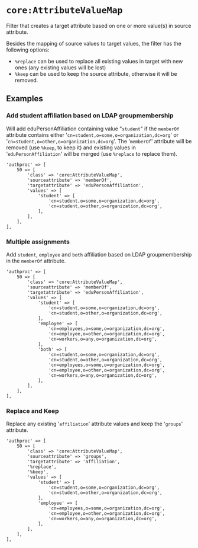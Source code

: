 `core:AttributeValueMap`
========================

Filter that creates a target attribute based on one or more value(s) in source attribute.

Besides the mapping of source values to target values, the filter has the following options:
* `%replace` can be used to replace all existing values in target with new ones (any existing values will be lost)
* `%keep` can be used to keep the source attribute, otherwise it will be removed.

Examples
--------

### Add student affiliation based on LDAP groupmembership
Will add eduPersonAffiliation containing value "`student`" if the `memberOf` attribute contains
either '`cn=student,o=some,o=organization,dc=org`' or '`cn=student,o=other,o=organization,dc=org`'.
The '`memberOf`' attribute will be removed (use `%keep`, to keep it) and existing values in
'`eduPersonAffiliation`' will be merged (use `%replace` to replace them).

    'authproc' => [
        50 => [
            'class' => 'core:AttributeValueMap',
            'sourceattribute' => 'memberOf',
            'targetattribute' => 'eduPersonAffiliation',
            'values' => [
                'student' => [
                    'cn=student,o=some,o=organization,dc=org',
                    'cn=student,o=other,o=organization,dc=org',
                ],
            ],
        ],
    ],

### Multiple assignments
Add `student`, `employee` and `both` affiliation based on LDAP groupmembership in the `memberOf` attribute.

    'authproc' => [
        50 => [
            'class' => 'core:AttributeValueMap',
            'sourceattribute' => 'memberOf',
            'targetattribute' => 'eduPersonAffiliation',
            'values' => [
                'student' => [
                    'cn=student,o=some,o=organization,dc=org',
                    'cn=student,o=other,o=organization,dc=org',
                ],
                'employee' => [
                    'cn=employees,o=some,o=organization,dc=org',
                    'cn=employee,o=other,o=organization,dc=org',
                    'cn=workers,o=any,o=organization,dc=org',
                ],
                'both' => [
                    'cn=student,o=some,o=organization,dc=org',
                    'cn=student,o=other,o=organization,dc=org',
                    'cn=employees,o=some,o=organization,dc=org',
                    'cn=employee,o=other,o=organization,dc=org',
                    'cn=workers,o=any,o=organization,dc=org',
                ],
            ],
        ],
    ],

### Replace and Keep
Replace any existing '`affiliation`' attribute values and keep the '`groups`' attribute.
    
    'authproc' => [
        50 => [
            'class' => 'core:AttributeValueMap',
            'sourceattribute' => 'groups',
            'targetattribute' => 'affiliation',
            '%replace',
            '%keep',
            'values' => [
                'student' => [
                    'cn=student,o=some,o=organization,dc=org',
                    'cn=student,o=other,o=organization,dc=org',
                ],
                'employee' => [
                    'cn=employees,o=some,o=organization,dc=org',
                    'cn=employee,o=other,o=organization,dc=org',
                    'cn=workers,o=any,o=organization,dc=org',
                ],
            ],
        ],
    ],
